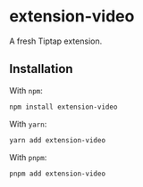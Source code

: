 # extension-video

A fresh Tiptap extension.

## Installation

With `npm`:

```bash
npm install extension-video
```

With `yarn`:

```bash
yarn add extension-video
```

With `pnpm`:

```bash
pnpm add extension-video
```
